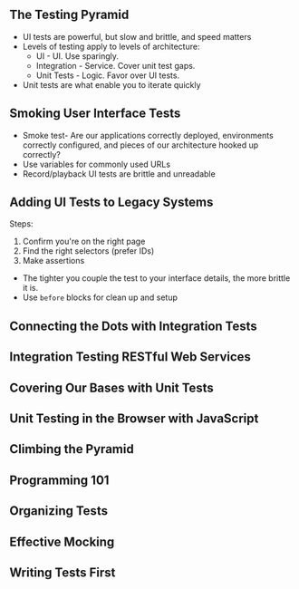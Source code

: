 ## The Testing Pyramid

* UI tests are powerful, but slow and brittle, and speed matters
* Levels of testing apply to levels of architecture:
    * UI - UI. Use sparingly.
    * Integration - Service. Cover unit test gaps.
    * Unit Tests - Logic. Favor over UI tests.
* Unit tests are what enable you to iterate quickly

## Smoking User Interface Tests

* Smoke test- Are our applications correctly deployed, environments correctly configured, and pieces of our architecture hooked up correctly?
* Use variables for commonly used URLs
* Record/playback UI tests are brittle and unreadable

## Adding UI Tests to Legacy Systems

Steps: 

1. Confirm you're on the right page
2. Find the right selectors (prefer IDs)
3. Make assertions

* The tighter you couple the test to your interface details, the more brittle it is.
* Use `before` blocks for clean up and setup

## Connecting the Dots with Integration Tests

## Integration Testing RESTful Web Services

## Covering Our Bases with Unit Tests

## Unit Testing in the Browser with JavaScript

## Climbing the Pyramid

## Programming 101

## Organizing Tests

## Effective Mocking

## Writing Tests First

